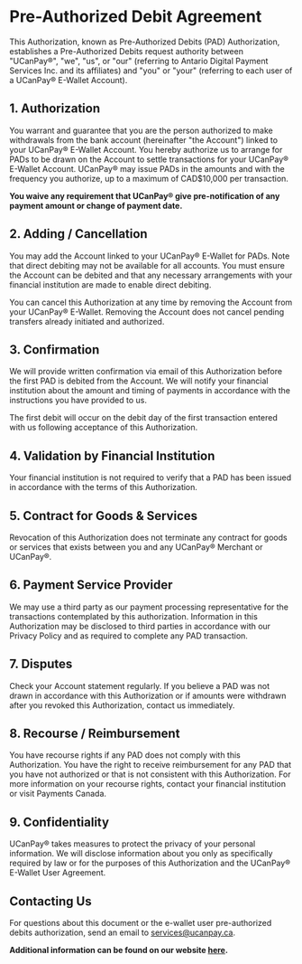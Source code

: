 # Pre-Authorized Debit Agreement

This Authorization, known as Pre-Authorized Debits (PAD) Authorization, establishes a Pre-Authorized Debits request authority between "UCanPay®", "we", "us", or "our" (referring to Antario Digital Payment Services Inc. and its affiliates) and "you" or "your" (referring to each user of a UCanPay® E-Wallet Account).

## 1. Authorization
You warrant and guarantee that you are the person authorized to make withdrawals from the bank account (hereinafter "the Account") linked to your UCanPay® E-Wallet Account. You hereby authorize us to arrange for PADs to be drawn on the Account to settle transactions for your UCanPay® E-Wallet Account. UCanPay® may issue PADs in the amounts and with the frequency you authorize, up to a maximum of CAD$10,000 per transaction.

**You waive any requirement that UCanPay® give pre-notification of any payment amount or change of payment date.**

## 2. Adding / Cancellation
You may add the Account linked to your UCanPay® E-Wallet for PADs. Note that direct debiting may not be available for all accounts. You must ensure the Account can be debited and that any necessary arrangements with your financial institution are made to enable direct debiting.

You can cancel this Authorization at any time by removing the Account from your UCanPay® E-Wallet. Removing the Account does not cancel pending transfers already initiated and authorized.

## 3. Confirmation
We will provide written confirmation via email of this Authorization before the first PAD is debited from the Account. We will notify your financial institution about the amount and timing of payments in accordance with the instructions you have provided to us.

The first debit will occur on the debit day of the first transaction entered with us following acceptance of this Authorization.

## 4. Validation by Financial Institution
Your financial institution is not required to verify that a PAD has been issued in accordance with the terms of this Authorization.

## 5. Contract for Goods & Services
Revocation of this Authorization does not terminate any contract for goods or services that exists between you and any UCanPay® Merchant or UCanPay®.

## 6. Payment Service Provider
We may use a third party as our payment processing representative for the transactions contemplated by this authorization. Information in this Authorization may be disclosed to third parties in accordance with our Privacy Policy and as required to complete any PAD transaction.

## 7. Disputes
Check your Account statement regularly. If you believe a PAD was not drawn in accordance with this Authorization or if amounts were withdrawn after you revoked this Authorization, contact us immediately.

## 8. Recourse / Reimbursement
You have recourse rights if any PAD does not comply with this Authorization. You have the right to receive reimbursement for any PAD that you have not authorized or that is not consistent with this Authorization. For more information on your recourse rights, contact your financial institution or visit Payments Canada.

## 9. Confidentiality
UCanPay® takes measures to protect the privacy of your personal information. We will disclose information about you only as specifically required by law or for the purposes of this Authorization and the UCanPay® E-Wallet User Agreement.

## Contacting Us
For questions about this document or the e-wallet user pre-authorized debits authorization, send an email to services@ucanpay.ca.

**Additional information can be found on our website [here](https://ucanpay.ca/wallet_preauthorized_debit_agreement).**